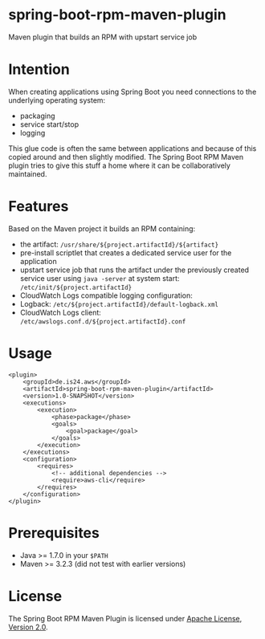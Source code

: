 # spring-boot-rpm-maven-plugin
Maven plugin that builds an RPM with upstart service job

Intention
=========
When creating applications using Spring Boot you need connections to the underlying operating system:
* packaging
* service start/stop
* logging

This glue code is often the same between applications and because of this copied around and then slightly modified.
The Spring Boot RPM Maven plugin tries to give this stuff a home where it can be collaboratively maintained.

Features
========
Based on the Maven project it builds an RPM containing:
* the artifact: `/usr/share/${project.artifactId}/${artifact}`
* pre-install scriptlet that creates a dedicated service user for the application
* upstart service job that runs the artifact under the previously created service user using `java -server` at system start: `/etc/init/${project.artifactId}`
* CloudWatch Logs compatible logging configuration:
 * Logback: `/etc/${project.artifactId}/default-logback.xml`
 * CloudWatch Logs client: `/etc/awslogs.conf.d/${project.artifactId}.conf`

Usage
=====

    <plugin>
        <groupId>de.is24.aws</groupId>
        <artifactId>spring-boot-rpm-maven-plugin</artifactId>
        <version>1.0-SNAPSHOT</version>
        <executions>
            <execution>
                <phase>package</phase>
                <goals>
                    <goal>package</goal>
                </goals>
            </execution>
        </executions>
        <configuration>
            <requires>
                <!-- additional dependencies -->
                <require>aws-cli</require>
            </requires>
        </configuration>
    </plugin>

Prerequisites
=============
* Java >= 1.7.0 in your `$PATH`
* Maven >= 3.2.3 (did not test with earlier versions)

License
=======
The Spring Boot RPM Maven Plugin is licensed under [Apache License, Version 2.0](https://github.com/ImmobilienScout24/spring-boot-rpm-maven-plugin/blob/master/LICENSE.txt).
